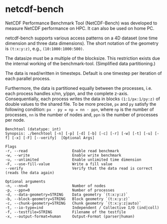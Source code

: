 # netcdf-bench
NetCDF Performance Benchmark Tool (NetCDF-Bench) was developed to measure NetCDF performance on HPC. It can also be used on home PC.

netcdf-bench supports various access patterns on a 4D dataset (one time dimension and three data dimensions). The short notation of the geometry is `(t:x:y:z)`, e.g., `(10:1000:1000:500)`.

The datasize must be a multiple of the blocksize. This restriction exists due the internal working of the benchmark-tool. (Simplified data partitioning.)

The data is read/written in timesteps. Default is one timestep per iteration of each parallel process.

Furthermore, the data is partitioned equally between the processes, i.e. each process handles x/nn, y/ppn, and the complete z-axis. Consequentially, each process writes the data in blocks `(1:1/px:1/py:z)` of double values to the shared file. To be more precise, `px` and `py` satisfy the following condition: `px · py = np = nn · ppn`, where `np` is the number of processes, `nn` is
the number of nodes and, `ppn` is the number of processes per node.

```
Benchtool (datatype: int) 
Synopsis: ./benchtool [-n] [-p] [-d] [-b] [-c] [-r] [-w] [-t] [-u] [-f] [-x] [-F] [--verify]  [Optional Args]

Flags
-r, --read                    Enable read benchmark
-w, --write                   Enable write benchmark
-u, --unlimited               Enable unlimited time dimension
-F, --use-fill-value          Write a fill value
--verify                      Verify that the data read is correct (reads the data again)

Optional arguments
-n, --nn=0                    Number of nodes
-p, --ppn=0                   Number of processes
-d, --data-geometry=STRING    Data geometry `(t:x:y:z)`
-b, --block-geometry=STRING   Block geometry `(t:x:y:z)`
-c, --chunk-geometry=STRING   Chunk geometry `(t:x:y:z|auto)`
-t, --io-type=ind             Independent / Collective I/O (ind|coll)
-f, --testfile=STRING         Filename of the testfile
-x, --output-format=human     Output-Format (parser|human)
```
